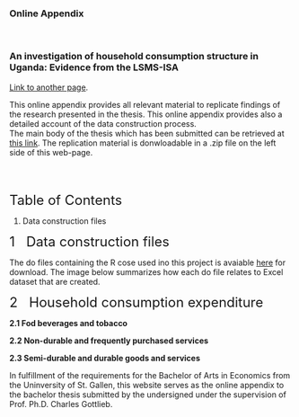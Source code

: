 ### Online Appendix 
<br /> 

### An investigation of household consumption structure in Uganda: Evidence from the LSMS-ISA



[Link to another page](./another-page.html).

This online appendix provides all relevant material to replicate findings of the research presented in the thesis. This online appendix provides also a detailed account of the data construction process. <br>
The main body of the thesis which has been submitted can be retrieved at [this link](https://drive.switch.ch/index.php/s/qZwQSlvaiGKCEfi). The replication material is donwloadable in a .zip file on the left side of this web-page. <br>


<br>
<br>

<font size="5">Table of Contents</font>  <br>

1. Data construction files <br>



<font size="5">1&nbsp;&nbsp; Data construction files</font> <br>

The do files containing the R cose used ino this project is avaiable [here](https://drive.switch.ch/index.php/s/2vcp5npHib4q01Y) for download. The image below summarizes how each do file relates to Excel dataset that are created.  <br>
  


<font size="5">2&nbsp;&nbsp; Household consumption expenditure</font> <br>

**2.1 Fod beverages and tobacco**

**2.2 Non-durable and frequently purchased services**

**2.3 Semi-durable and durable goods and services**


In fulfillment of the requirements for the Bachelor of Arts in Economics from the Uninversity of St. Gallen, this website serves as the online appendix to the bachelor thesis submitted by the undersigned under the supervision of Prof. Ph.D. Charles Gottlieb.

